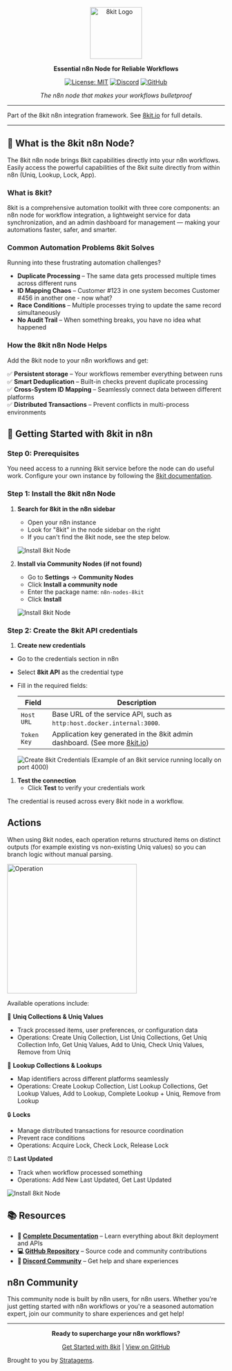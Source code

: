 <div align="center">
<img src="https://8kit.io/logo.svg" alt="8kit Logo" width="120" height="120">

**Essential n8n Node for Reliable Workflows**

[![License: MIT](https://img.shields.io/badge/License-MIT-yellow.svg)](https://opensource.org/licenses/MIT)
[![Discord](https://img.shields.io/badge/Discord-Join%20Community-5865F2?logo=discord&logoColor=white)](https://8kit.io/community)
[![GitHub](https://img.shields.io/badge/GitHub-8kit--community-181717?logo=github&logoColor=white)](https://github.com/8kit-io/n8n-node-8kit-community)

*The n8n node that makes your workflows bulletproof*

</div>

---

Part of the 8kit⁠ n8n integration framework. See [8kit.io](https://8kit.io)⁠ for full details.

---

## 🚀 What is the 8kit n8n Node?

The 8kit n8n node brings 8kit capabilities directly into your n8n workflows. Easily access the powerful capabilities of the 8kit suite directly from within n8n (Uniq, Lookup, Lock, App).

### What is 8kit?

8kit is a comprehensive automation toolkit with three core components: an n8n node for workflow integration, a lightweight service for data synchronization, and an admin dashboard for management — making your automations faster, safer, and smarter.

### Common Automation Problems 8kit Solves

Running into these frustrating automation challenges?

- **Duplicate Processing** – The same data gets processed multiple times across different runs
- **ID Mapping Chaos** – Customer #123 in one system becomes Customer #456 in another one - now what?
- **Race Conditions** – Multiple processes trying to update the same record simultaneously
- **No Audit Trail** – When something breaks, you have no idea what happened

### How the 8kit n8n Node Helps

Add the 8kit node to your n8n workflows and get:

✅ **Persistent storage** – Your workflows remember everything between runs  
✅ **Smart Deduplication** – Built-in checks prevent duplicate processing  
✅ **Cross-System ID Mapping** – Seamlessly connect data between different platforms  
✅ **Distributed Transactions** – Prevent conflicts in multi-process environments

## 🔧 Getting Started with 8kit in n8n

### Step 0: Prerequisites

You need access to a running 8kit service before the node can do useful work. Configure your own instance by following the [8kit documentation](https://8kit.io/docs).

### Step 1: Install the 8kit n8n Node

1. **Search for 8kit in the n8n sidebar**
   - Open your n8n instance
   - Look for "8kit" in the node sidebar on the right
   - If you can't find the 8kit node, see the step below.
  
   ![Install 8kit Node](docs/images/8kit-node-side.png)

2. **Install via Community Nodes (if not found)**
   - Go to **Settings** → **Community Nodes**
   - Click **Install a community node**
   - Enter the package name: `n8n-nodes-8kit`
   - Click **Install**

   ![Install 8kit Node](docs/images/install-8kit-node.png)

### Step 2: Create the 8kit API credentials

 1. **Create new credentials**

- Go to the credentials section in n8n
- Select **8kit API** as the credential type
- Fill in the required fields:

   | Field | Description |
   | --- | --- |
   | `Host URL` | Base URL of the service API, such as `http:host.docker.internal:3000`. |
   | `Token Key` | Application key generated in the 8kit admin dashboard. (See more [8kit.io](https://8kit.io)⁠) |

   ![Create 8kit Credentials](docs/images/create-8kit-credentials.png)
   (Example of an 8kit service running locally on port 4000) 


1. **Test the connection**
   - Click **Test** to verify your credentials work

The credential is reused across every 8kit node in a workflow.

## Actions

When using 8kit nodes, each operation returns structured items on distinct outputs (for example existing vs non-existing Uniq values) so you can branch logic without manual parsing.

<img src="docs/images/setvalues-check.png" alt="Operation" height="300">

Available operations include:

🔄 **Uniq Collections & Uniq Values**

- Track processed items, user preferences, or configuration data
- Operations: Create Uniq Collection, List Uniq Collections, Get Uniq Collection Info, Get Uniq Values, Add to Uniq, Check Uniq Values, Remove from Uniq

🔗 **Lookup Collections & Lookups**

- Map identifiers across different platforms seamlessly
- Operations: Create Lookup Collection, List Lookup Collections, Get Lookup Values, Add to Lookup, Complete Lookup + Uniq, Remove from Lookup

🔒 **Locks**

- Manage distributed transactions for resource coordination
- Prevent race conditions
- Operations: Acquire Lock, Check Lock, Release Lock

⏰ **Last Updated**

- Track when workflow processed something
- Operations: Add New Last Updated, Get Last Updated

 ![Install 8kit Node](docs/images/8kit-actions.png)

## 📚 Resources

- **📖 [Complete Documentation](https://8kit.io/docs)** – Learn everything about 8kit deployment and APIs
- **💻 [GitHub Repository](https://github.com/8kit-io/8kit)** – Source code and community contributions
- **💬 [Discord Community](https://8kit.io/community)** – Get help and share experiences

## n8n Community

This community node is built by n8n users, for n8n users. Whether you're just getting started with n8n workflows or you're a seasoned automation expert, join our community to share experiences and get help!

---

<div align="center">

**Ready to supercharge your n8n workflows?**

[Get Started with 8kit](https://8kit.io/docs) | [View on GitHub](https://github.com/8kit-io/8kit)

</div>

Brought to you by [Stratagems](https://stratagens.com).
